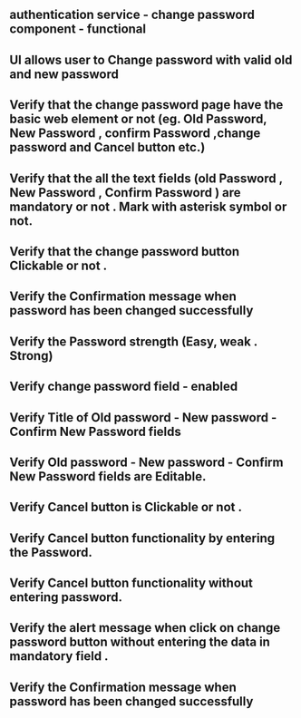 ## authentication service - change password component - functional

## UI allows user to Change password with valid old and new password
## Verify that the change password page have the basic web element or not (eg. Old Password, New Password , confirm Password ,change password and Cancel button etc.)
## Verify that the all the text fields  (old Password , New Password , Confirm Password ) are mandatory or not . Mark with asterisk symbol or not.
## Verify that the change password button Clickable or not .
## Verify the Confirmation message when password has been changed successfully
## Verify the Password strength (Easy, weak . Strong)
## Verify change password field - enabled
## Verify  Title of Old  password - New password - Confirm New Password fields

## Verify  Old  password - New password - Confirm New Password fields are Editable.

## Verify Cancel  button is  Clickable or not .
## Verify Cancel  button functionality by entering the Password.
## Verify Cancel  button functionality without entering password.
## Verify the alert message when click on change password button without entering the data in mandatory field .
## Verify the Confirmation message when password has been changed successfully




